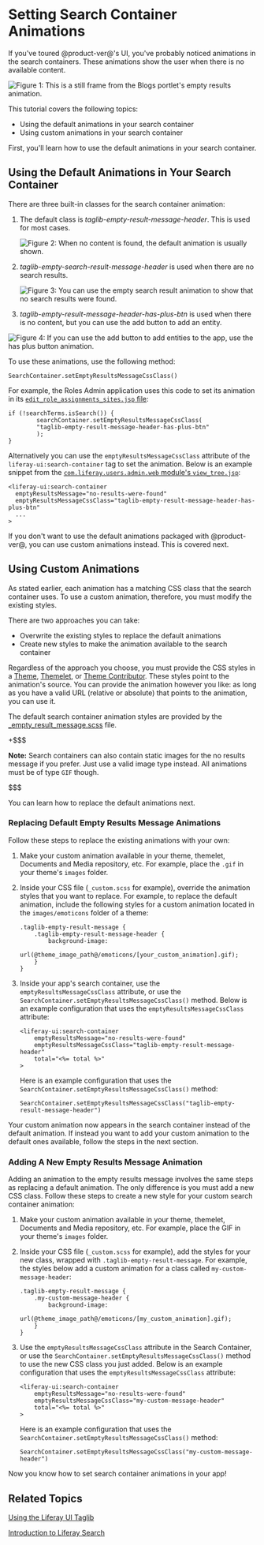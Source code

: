 # Setting Search Container Animations [](id=setting-search-container-animations)

If you've toured @product-ver@'s UI, you've probably noticed animations in the
search containers. These animations show the user when there is no available
content.

![Figure 1: This is a still frame from the Blogs portlet's empty results animation.](../../../images/no-content-found-blog.png)

This tutorial covers the following topics:

- Using the default animations in your search container
- Using custom animations in your search container

First, you'll learn how to use the default animations in your search container.

## Using the Default Animations in Your Search Container [](id=using-the-default-animations-in-your-search-container)

There are three built-in classes for the search container animation:

1.  The default class is *taglib-empty-result-message-header*. This is used for
    most cases.

    ![Figure 2: When no content is found, the default animation is usually shown.](../../../images/no-content-found-blog.png)

2.  *taglib-empty-search-result-message-header* is used when there are no
    search results.

    ![Figure 3: You can use the empty search result animation to show that no search results were found.](../../../images/no-web-content-found-search.png)

3.  *taglib-empty-result-message-header-has-plus-btn* is used when there is no
    content, but you can use the add button to add an entity.

![Figure 4: If you can use the add button to add entities to the app, use the has plus button animation.](../../../images/no-tags-found-plus-button.png)

To use these animations, use the following method:

    SearchContainer.setEmptyResultsMessageCssClass()

For example, the Roles Admin application uses this code to set its animation in
its [`edit_role_assignments_sites.jsp`
file](https://github.com/liferay/liferay-portal/blob/7.0.x/modules/apps/foundation/roles/roles-admin-web/src/main/resources/META-INF/resources/edit_role_assignments_sites.jsp#L46-L48):

    if (!searchTerms.isSearch()) {
            searchContainer.setEmptyResultsMessageCssClass(
            "taglib-empty-result-message-header-has-plus-btn"
            );
    }
 
Alternatively you can use the `emptyResultsMessageCssClass` attribute of the 
`liferay-ui:search-container` tag to set the animation. Below is an example 
snippet from the [`com.liferay.users.admin.web` module's `view_tree.jsp`](https://github.com/liferay/liferay-portal/blob/master/modules/apps/foundation/users-admin/users-admin-web/src/main/resources/META-INF/resources/view_tree.jsp#L158):
    
    <liferay-ui:search-container
      emptyResultsMessage="no-results-were-found"
      emptyResultsMessageCssClass="taglib-empty-result-message-header-has-plus-btn"
      ...
    >

If you don't want to use the default animations packaged with @product-ver@, you 
can use custom animations instead. This is covered next.

## Using Custom Animations [](id=using-custom-animations)

As stated earlier, each animation has a matching CSS class that the search
container uses. To use a custom animation, therefore, you must modify the
existing styles.

There are two approaches you can take:

- Overwrite the existing styles to replace the default animations
- Create new styles to make the animation available to the search container

Regardless of the approach you choose, you must provide the CSS styles in a 
[Theme](/develop/tutorials/-/knowledge_base/7-0/introduction-to-themes), 
[Themelet](/develop/tutorials/-/knowledge_base/7-0/themelets), or 
[Theme Contributor](/develop/tutorials/-/knowledge_base/7-0/theme-contributors). 
These styles point to the animation's source. You can provide the animation
however you like: as long as you have a valid URL (relative or absolute) that
points to the animation, you can use it.

The default search container animation styles are provided by the
[_empty_result_message.scss](https://github.com/liferay/liferay-portal/blob/7.0.x/modules/apps/foundation/frontend-css/frontend-css-web/src/main/resources/META-INF/resources/taglib/_empty_result_message.scss)
file.

+$$$

**Note:** Search containers can also contain static images for the no results 
message if you prefer. Just use a valid image type instead. All animations must 
be of type `GIF` though.

$$$

You can learn how to replace the default animations next. 

### Replacing Default Empty Results Message Animations [](id=replacing-default-empty-results-message-animations)

Follow these steps to replace the existing animations with your own:

1.  Make your custom animation available in your theme, themelet, Documents and 
    Media repository, etc. For example, place the `.gif` in your theme's
    `images` folder.
 
2.  Inside your CSS file (`_custom.scss` for example), override the animation 
    styles that you want to replace. For example, to replace the default 
    animation, include the following styles for a custom animation located in
    the `images/emoticons` folder of a theme:
    
        .taglib-empty-result-message {
            .taglib-empty-result-message-header {
                background-image: 
                url(@theme_image_path@/emoticons/[your_custom_animation].gif);
            }
        }

3.  Inside your app's search container, use the `emptyResultsMessageCssClass` 
    attribute, or use the `SearchContainer.setEmptyResultsMessageCssClass()` 
    method. Below is an example configuration that uses the
    `emptyResultsMessageCssClass` attribute:
    
        <liferay-ui:search-container
            emptyResultsMessage="no-results-were-found"
            emptyResultsMessageCssClass="taglib-empty-result-message-header"
            total="<%= total %>"
        >

    Here is an example configuration that uses the 
    `SearchContainer.setEmptyResultsMessageCssClass()` method:
    
        SearchContainer.setEmptyResultsMessageCssClass("taglib-empty-result-message-header")

Your custom animation now appears in the search container instead of the default
animation. If instead you want to add your custom animation to the default ones
available, follow the steps in the next section.

### Adding A New Empty Results Message Animation [](id=adding-a-new-empty-results-message-animation)

Adding an animation to the empty results message involves the same steps as
replacing a default animation. The only difference is you must add a new CSS
class. Follow these steps to create a new style for your custom search container
animation:

1.  Make your custom animation available in your theme, themelet, Documents and 
    Media repository, etc. For example, place the GIF in your theme's `images` folder.
 
2.  Inside your CSS file (`_custom.scss` for example), add the styles for your 
    new class, wrapped with `.taglib-empty-result-message`. For example, the 
    styles below add a custom animation for a class called 
    `my-custom-message-header`:
    
        .taglib-empty-result-message {
            .my-custom-message-header {
                background-image: 
                url(@theme_image_path@/emoticons/[my_custom_animation].gif);
            }
        }

3.  Use the `emptyResultsMessageCssClass` 
    attribute in the Search Container, or use the
    `SearchContainer.setEmptyResultsMessageCssClass()` method to use the new CSS
    class you just added. Below is an example configuration that uses the
    `emptyResultsMessageCssClass` attribute:
    
        <liferay-ui:search-container
            emptyResultsMessage="no-results-were-found"
            emptyResultsMessageCssClass="my-custom-message-header"
            total="<%= total %>"
        >

    Here is an example configuration that uses the 
    `SearchContainer.setEmptyResultsMessageCssClass()` method:
    
        SearchContainer.setEmptyResultsMessageCssClass("my-custom-message-header")

Now you know how to set search container animations in your app!

## Related Topics [](id=related-topics)

[Using the Liferay UI Taglib](/develop/tutorials/-/knowledge_base/7-0//develop/tutorials/-/knowledge_base/7-0/using-the-liferay-ui-taglib)

[Introduction to Liferay Search](/develop/tutorials/-/knowledge_base/7-0/introduction-to-liferay-search)
